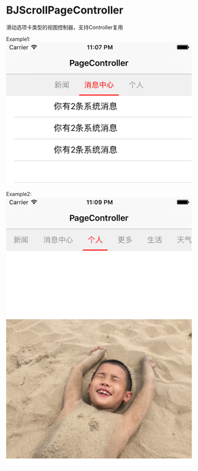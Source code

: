 # BJScrollPageController
滑动选项卡类型的视图控制器，支持Controller复用

Example1:
![Aaron Swartz](https://github.com/BooJKit/BJScrollPageController/raw/master/screen%20shot/p1.png)

Example2:
![Aaron Swartz](https://github.com/BooJKit/BJScrollPageController/blob/master/screen%20shot/p2.png)
